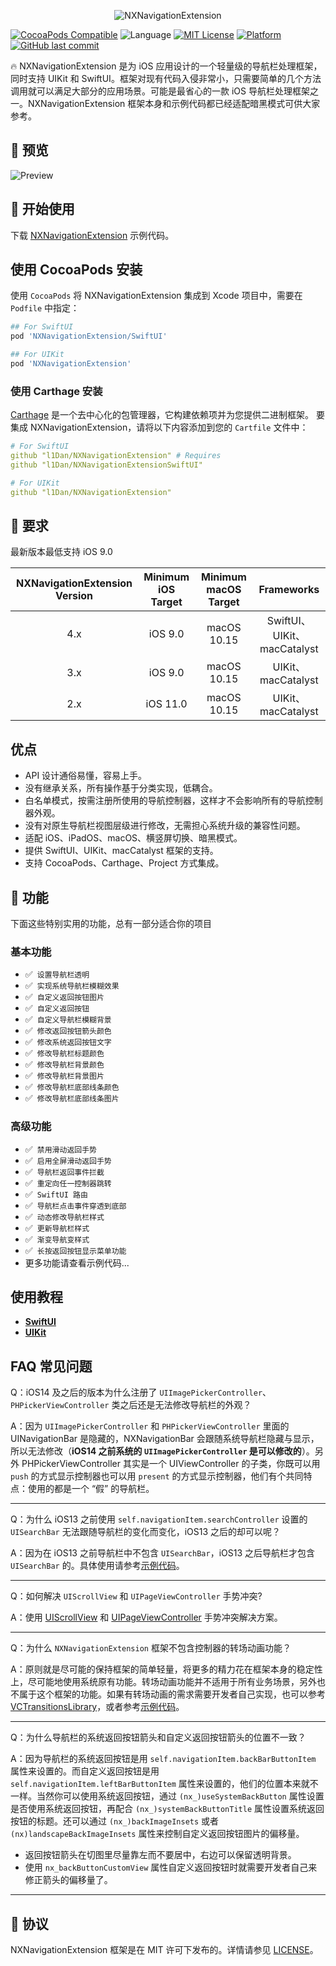 <p align="center" >
  <img src="https://raw.githubusercontent.com/l1Dan/NXNavigationExtension/main/Snapshots/Slogan.png" alt="NXNavigationExtension" title="NXNavigationExtension">
</p>

[![CocoaPods Compatible](https://img.shields.io/cocoapods/v/NXNavigationExtension.svg?style=flat)](https://img.shields.io/cocoapods/v/NXNavigationExtension.svg) ![Language](https://img.shields.io/github/languages/top/l1dan/NXNavigationExtension.svg?style=flat) [![MIT License](https://img.shields.io/github/license/l1dan/NXNavigationExtension.svg?style=flat)](https://opensource.org/licenses/mit-license.php) [![Platform](https://img.shields.io/cocoapods/p/NXNavigationExtension.svg?style=flat)](https://github.com/l1Dan/NXNavigationExtension/blob/main/README.md) [![GitHub last commit](https://img.shields.io/github/last-commit/l1Dan/NXNavigationExtension.svg?style=flat)](https://img.shields.io/github/last-commit/l1Dan/NXNavigationExtension)

🔥 NXNavigationExtension 是为 iOS 应用设计的一个轻量级的导航栏处理框架，同时支持 UIKit 和 SwiftUI。框架对现有代码入侵非常小，只需要简单的几个方法调用就可以满足大部分的应用场景。可能是最省心的一款 iOS 导航栏处理框架之一。NXNavigationExtension 框架本身和示例代码都已经适配暗黑模式可供大家参考。

## 🎉 预览

![Preview](https://raw.githubusercontent.com/l1Dan/NXNavigationExtension/main/Snapshots/Preview.png)

## 🌟 开始使用

下载 [NXNavigationExtension](https://github.com/l1Dan/NXNavigationExtension/archive/refs/heads/main.zip) 示例代码。

## 使用 CocoaPods 安装

使用 `CocoaPods` 将 NXNavigationExtension 集成到 Xcode 项目中，需要在 `Podfile` 中指定：

```ruby
## For SwiftUI
pod 'NXNavigationExtension/SwiftUI'

## For UIKit
pod 'NXNavigationExtension'
```

### 使用 Carthage 安装

[Carthage](https://github.com/Carthage/Carthage) 是一个去中心化的包管理器，它构建依赖项并为您提供二进制框架。 要集成 NXNavigationExtension，请将以下内容添加到您的 `Cartfile` 文件中：

```yaml
# For SwiftUI
github "l1Dan/NXNavigationExtension" # Requires
github "l1Dan/NXNavigationExtensionSwiftUI"

# For UIKit
github "l1Dan/NXNavigationExtension"

```

## 🌈 要求

最新版本最低支持 iOS 9.0

| NXNavigationExtension Version | Minimum iOS Target | Minimum macOS Target |         Frameworks          |
| :---------------------------: | :----------------: | :------------------: | :-------------------------: |
|              4.x              |      iOS 9.0       |     macOS 10.15      | SwiftUI、UIKit、macCatalyst |
|              3.x              |      iOS 9.0       |     macOS 10.15      |     UIKit、macCatalyst      |
|              2.x              |      iOS 11.0      |     macOS 10.15      |     UIKit、macCatalyst      |

## 优点

- API 设计通俗易懂，容易上手。
- 没有继承关系，所有操作基于分类实现，低耦合。
- 白名单模式，按需注册所使用的导航控制器，这样才不会影响所有的导航控制器外观。
- 没有对原生导航栏视图层级进行修改，无需担心系统升级的兼容性问题。
- 适配 iOS、iPadOS、macOS、横竖屏切换、暗黑模式。
- 提供 SwiftUI、UIKit、macCatalyst 框架的支持。
- 支持 CocoaPods、Carthage、Project 方式集成。

## 👏 功能

下面这些特别实用的功能，总有一部分适合你的项目

### 基本功能

- ✅` 设置导航栏透明`
- ✅` 实现系统导航栏模糊效果`
- ✅` 自定义返回按钮图片`
- ✅` 自定义返回按钮`
- ✅` 自定义导航栏模糊背景`
- ✅` 修改返回按钮箭头颜色`
- ✅` 修改系统返回按钮文字`
- ✅` 修改导航栏标题颜色`
- ✅` 修改导航栏背景颜色`
- ✅` 修改导航栏背景图片`
- ✅` 修改导航栏底部线条颜色`
- ✅` 修改导航栏底部线条图片`

### 高级功能

- ✅` 禁用滑动返回手势`
- ✅` 启用全屏滑动返回手势`
- ✅` 导航栏返回事件拦截`
- ✅` 重定向任一控制器跳转`
- ✅` SwiftUI 路由`
- ✅` 导航栏点击事件穿透到底部`
- ✅` 动态修改导航栏样式`
- ✅` 更新导航栏样式`
- ✅` 渐变导航变样式`
- ✅` 长按返回按钮显示菜单功能`
- 更多功能请查看示例代码...

## 使用教程

- [**SwiftUI**](https://github.com/l1Dan/NXNavigationExtension/blob/main/README_SWIFTUI.md)
- [**UIKit**](https://github.com/l1Dan/NXNavigationExtension/blob/main/README_UIKIT.md)

## FAQ 常见问题

Q：iOS14 及之后的版本为什么注册了 `UIImagePickerController`、`PHPickerViewController` 类之后还是无法修改导航栏的外观？

A：因为 `UIImagePickerController` 和 `PHPickerViewController` 里面的 UINavigationBar 是隐藏的，NXNavigationBar 会跟随系统导航栏隐藏与显示，所以无法修改（**iOS14 之前系统的 `UIImagePickerController` 是可以修改的**）。另外 PHPickerViewController 其实是一个 UIViewController 的子类，你既可以用 `push` 的方式显示控制器也可以用 `present` 的方式显示控制器，他们有个共同特点：使用的都是一个 “假” 的导航栏。

---

Q：为什么 iOS13 之前使用 `self.navigationItem.searchController` 设置的 `UISearchBar` 无法跟随导航栏的变化而变化，iOS13 之后的却可以呢？

A：因为在 iOS13 之前导航栏中不包含 `UISearchBar`，iOS13 之后导航栏才包含 `UISearchBar` 的。具体使用请参考[示例代码](https://github.com/l1Dan/NXNavigationExtension/blob/main/NXNavigationExtensionDemo/UIKit/Feature/FeatureTableViewController.swift)。

---

Q：如何解决 `UIScrollView` 和 `UIPageViewController` 手势冲突?

A：使用 [UIScrollView](https://github.com/l1Dan/NXNavigationExtension/blob/main/NXNavigationExtensionDemo/UIKit/Feature/FullPopGesture_ScrollView.swift) 和 [UIPageViewController](https://github.com/l1Dan/NXNavigationExtension/blob/main/NXNavigationExtensionDemo/UIKit/Feature/FullPopGesture_PageViewController.swift) 手势冲突解决方案。

---

Q：为什么 `NXNavigationExtension` 框架不包含控制器的转场动画功能？

A：原则就是尽可能的保持框架的简单轻量，将更多的精力花在框架本身的稳定性上，尽可能地使用系统原有功能。转场动画功能并不适用于所有业务场景，另外也不属于这个框架的功能。如果有转场动画的需求需要开发者自己实现，也可以参考[VCTransitionsLibrary](https://github.com/ColinEberhardt/VCTransitionsLibrary)，或者参考[示例代码](https://github.com/l1Dan/NXNavigationExtension/blob/main/NXNavigationExtensionDemo/UIKit/Feature/Drawer/DrawerViewController.swift)。

---

Q：为什么导航栏的系统返回按钮箭头和自定义返回按钮箭头的位置不一致？

A：因为导航栏的系统返回按钮是用 `self.navigationItem.backBarButtonItem` 属性来设置的。而自定义返回按钮是用 `self.navigationItem.leftBarButtonItem` 属性来设置的，他们的位置本来就不一样。当然你可以使用系统返回按钮，通过 `(nx_)useSystemBackButton` 属性设置是否使用系统返回按钮，再配合 `(nx_)systemBackButtonTitle` 属性设置系统返回按钮的标题。还可以通过 `(nx_)backImageInsets` 或者 `(nx)landscapeBackImageInsets` 属性来控制自定义返回按钮图片的偏移量。

- 返回按钮箭头在切图里尽量靠左而不要居中，右边可以保留透明背景。
- 使用 `nx_backButtonCustomView` 属性自定义返回按钮时就需要开发者自己来修正箭头的偏移量了。

---

## 📄 协议

NXNavigationExtension 框架是在 MIT 许可下发布的。详情请参见 [LICENSE](https://github.com/l1Dan/NXNavigationExtension/blob/main/LICENSE)。
